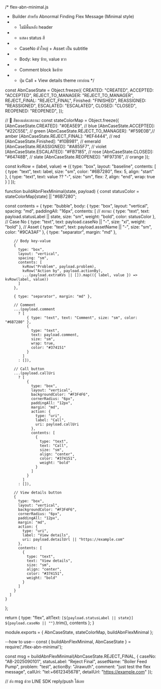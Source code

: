 /* flex-abn-minimal.js
 * Builder สำหรับ Abnormal Finding Flex Message (Minimal style)
 * - ไม่มีพื้นหลัง header
 * - แสดง status สี
 * - CaseNo ตัวใหญ่ + Asset เป็น subtitle
 * - Body: key ซ้าย, value ขวา
 * - Comment block ชิดซ้าย
 * - ปุ่ม Call + View details theme เทาอ่อน
 */

const AbnCaseState = Object.freeze({
  CREATED: "CREATED",
  ACCEPTED: "ACCEPTED",
  REJECT_TO_MANAGER: "REJECT_TO_MANAGER",
  REJECT_FINAL: "REJECT_FINAL",
  Finished: "FINISHED",
  REASSIGNED: "REASSIGNED",
  ESCALATED: "ESCALATED",
  CLOSED: "CLOSED",
  REOPENED: "REOPENED",
});

// 🎨 สีของแต่ละสถานะ
const stateColorMap = Object.freeze({
  [AbnCaseState.CREATED]: "#0EA5E9",          // blue
  [AbnCaseState.ACCEPTED]: "#22C55E",         // green
  [AbnCaseState.REJECT_TO_MANAGER]: "#F59E0B",// amber
  [AbnCaseState.REJECT_FINAL]: "#EF4444",     // red
  [AbnCaseState.Finished]: "#10B981",        // emerald
  [AbnCaseState.REASSIGNED]: "#A855F7",       // violet
  [AbnCaseState.ESCALATED]: "#FB7185",        // rose
  [AbnCaseState.CLOSED]: "#64748B",           // slate
  [AbnCaseState.REOPENED]: "#F97316",         // orange
});

const kvRow = (label, value) => ({
  type: "box",
  layout: "baseline",
  contents: [
    { type: "text", text: label, size: "sm", color: "#6B7280", flex: 5, align: "start" },
    { type: "text", text: value ?? "-", size: "sm", flex: 7, align: "end", wrap: true }
  ]
});

function buildAbnFlexMinimal(state, payload) {
  const statusColor = stateColorMap[state] || "#6B7280";

  const contents = {
    type: "bubble",
    body: {
      type: "box",
      layout: "vertical",
      spacing: "md",
      paddingAll: "16px",
      contents: [
        // สถานะ
        {
          type: "text",
          text: payload.statusLabel || state,
          size: "sm",
          weight: "bold",
          color: statusColor
        },
        // Case No
        {
          type: "text",
          text: payload.caseNo || "-",
          size: "xl",
          weight: "bold"
        },
        // Asset
        {
          type: "text",
          text: payload.assetName || "-",
          size: "sm",
          color: "#9CA3AF"
        },
        { type: "separator", margin: "md" },

        // Body key-value
        {
          type: "box",
          layout: "vertical",
          spacing: "sm",
          contents: [
            kvRow("Problem", payload.problem),
            kvRow("Action by", payload.actionBy),
            ...(payload.extraKVs || []).map(({ label, value }) => kvRow(label, value))
          ]
        },

        { type: "separator", margin: "md" },

        // Comment
        ...(payload.comment
          ? [
              { type: "text", text: "Comment", size: "sm", color: "#6B7280" },
              {
                type: "text",
                text: payload.comment,
                size: "sm",
                wrap: true,
                color: "#374151"
              }
            ]
          : []),

        // Call button
        ...(payload.callUri
          ? [
              {
                type: "box",
                layout: "vertical",
                backgroundColor: "#F3F4F6",
                cornerRadius: "6px",
                paddingAll: "12px",
                margin: "md",
                action: {
                  type: "uri",
                  label: "Call",
                  uri: payload.callUri
                },
                contents: [
                  {
                    type: "text",
                    text: "Call",
                    size: "sm",
                    align: "center",
                    color: "#374151",
                    weight: "bold"
                  }
                ]
              }
            ]
          : []),

        // View details button
        {
          type: "box",
          layout: "vertical",
          backgroundColor: "#F3F4F6",
          cornerRadius: "6px",
          paddingAll: "12px",
          margin: "md",
          action: {
            type: "uri",
            label: "View details",
            uri: payload.detailUrl || "https://example.com"
          },
          contents: [
            {
              type: "text",
              text: "View details",
              size: "sm",
              align: "center",
              color: "#374151",
              weight: "bold"
            }
          ]
        }
      ]
    }
  };

  return {
    type: "flex",
    altText: `[${payload.statusLabel || state}] ${payload.caseNo || ""}`.trim(),
    contents
  };
}

module.exports = {
  AbnCaseState,
  stateColorMap,
  buildAbnFlexMinimal
};

--how to use--
const { buildAbnFlexMinimal, AbnCaseState } = require('./flex-abn-minimal');

const msg = buildAbnFlexMinimal(AbnCaseState.REJECT_FINAL, {
  caseNo: "AB-2025090101",
  statusLabel: "Reject Final",
  assetName: "Boiler Feed Pump",
  problem: "test",
  actionBy: "Jirawuth",
  comment: "just test the flex message",
  callUri: "tel:+6612345678",
  detailUrl: "https://example.com"
});

// ส่ง msg ด้วย LINE SDK reply/push ได้เลย
